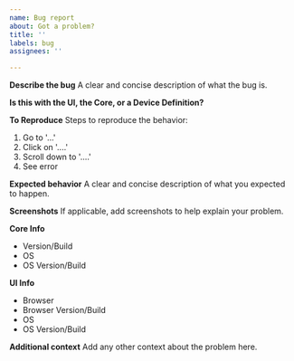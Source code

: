 ```yaml
---
name: Bug report
about: Got a problem?
title: ''
labels: bug
assignees: ''

---
```


**Describe the bug**
A clear and concise description of what the bug is.

**Is this with the UI, the Core, or a Device Definition?**

**To Reproduce**
Steps to reproduce the behavior:
1. Go to '...'
2. Click on '....'
3. Scroll down to '....'
4. See error

**Expected behavior**
A clear and concise description of what you expected to happen.

**Screenshots**
If applicable, add screenshots to help explain your problem.

**Core Info**
 - Version/Build
 - OS 
 - OS Version/Build

**UI Info**
 - Browser 
 - Browser Version/Build
 - OS 
 - OS Version/Build

**Additional context**
Add any other context about the problem here.
